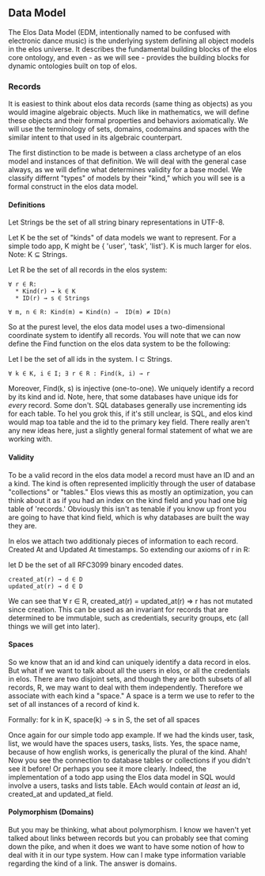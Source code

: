 Data Model
----------

The Elos Data Model (EDM, intentionally named to be confused with electronic dance music) is the underlying system defining all object models in the elos universe. It describes the fundamental building blocks of the elos core ontology, and even - as we will see - provides the building blocks for dynamic ontologies built on top of elos.

### Records

It is easiest to think about elos data records (same thing as objects) as you would imagine algebraic objects. Much like in mathematics, we will define these objects and their formal properties and behaviors axiomatically. We will use the terminology of sets, domains, codomains and spaces with the similar intent to that used in its algebraic counterpart.

The first distinction to be made is between a class archetype of an elos model and instances of that definition. We will deal with the general case always, as we will define what determines validity for a base model. We classify differnt "types" of models by their "kind," which you will see is a formal construct in the elos data model.

#### Definitions

Let Strings be the set of all string binary representations in UTF-8.

Let K be the set of "kinds" of data models we want to represent. For a simple todo app, K might be { 'user', 'task', 'list'}. K is much larger for elos. Note: K ⊆ Strings.


Let R be the set of all records in the elos system:

    ∀ r ∈ R:
      * Kind(r) → k ∈ K
      * ID(r) → s ∈ Strings

    ∀ m, n ∈ R: Kind(m) = Kind(n) ⇒  ID(m) ≠ ID(n)

So at the purest level, the elos data model uses a two-dimensional coordinate system to identify all records. You will note that we can now define the Find function on the elos data system to be the following:

Let I be the set of all ids in the system. I ⊂ Strings.

    ∀ k ∈ K, i ∈ I; ∃ r ∈ R : Find(k, i) → r

Moreover, Find(k, s) is injective (one-to-one). We uniquely identify a record by its kind and id. Note, here, that some databases have unique ids for _every_ record. Some don't. SQL databases generally use incrementing ids for each table. To hel you grok this, if it's still unclear, is SQL, and elos kind would map toa  table and the id to the primary key field. There really aren't any new ideas here, just a slightly general formal statement of what we are working with.

#### Validity

To be a valid record in the elos data model a record must have an ID and an a kind. The kind is often represented implicitly through the user of database "collections" or "tables." Elos views this as mostly an optimization, you can think about it as if you had an index on the kind field and you had one big table of 'records.' Obviously this isn't as tenable if you know up front you are going to have that kind field, which is why databases are built the way they are.

In elos we attach two additionaly pieces of information to each record. Created At and Updated At timestamps. So extending our axioms of r in R:

let D be the set of all RFC3099 binary encoded dates.

    created_at(r) → d ∈ D
    updated_at(r) → d ∈ D

We can see that ∀ r ∈ R, created_at(r) = updated_at(r) ⇒  r has not mutated since creation. This can be used as an invariant for records that are determined to be immutable, such as credentials, security groups, etc (all things we will get into later).

#### Spaces

So we know that an id and kind can uniquely identify a data record in elos. But what if we want to talk about all the users in elos, or all the credentials in elos. There are two disjoint sets, and though they are both subsets of all records, R, we may want to deal with them independently. Therefore we associate with each kind a "space." A space is a term we use to refer to the set of all instances of a record of kind k.

Formally:
    for k in K, space(k) -> s in S, the set of all spaces

Once again for our simple todo app example. If we had the kinds user, task, list, we would have the spaces users, tasks, lists. Yes, the space name, because of how english works, is generically the plural of the kind. Ahah! Now you see the connection to database tables or collections if you didn't see it before! Or perhaps you see it more clearly. Indeed, the implementation of a todo app using the Elos data model in SQL would involve a users, tasks and lists table. EAch would contain _at least_ an id, created_at and updated_at field.

#### Polymorphism (Domains)

But you may be thinking, what about polymorphism. I know we haven't yet talked about links between records but you can probably see that coming down the pike, and when it does we want to have some notion of how to deal with it in our type system. How can I make type information variable regarding the kind of a link. The answer is domains.

